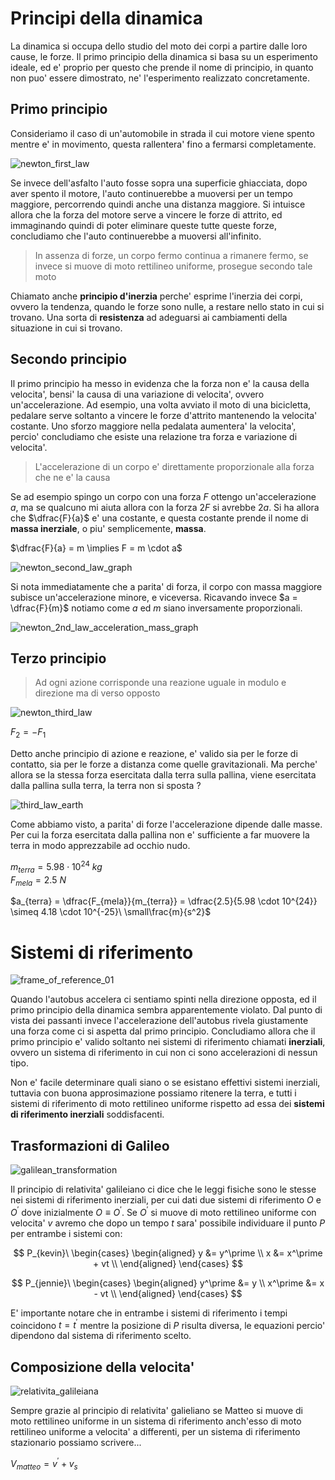 # Principi della dinamica  

La dinamica si occupa dello studio del moto dei corpi a partire dalle loro cause, le forze.  Il primo principio della dinamica si basa su un esperimento ideale, ed e' proprio per questo che prende il nome di principio, in quanto non puo' essere dimostrato, ne' l'esperimento realizzato concretamente.  

## Primo principio  

Consideriamo il caso di un'automobile in strada il cui motore viene spento mentre e' in movimento, questa rallentera' fino a fermarsi completamente.  

![newton_first_law](https://github.com/dennyb87/phoenomena/assets/7195133/4c503a39-69a4-4bc1-9dae-42d8f94835bf)  

Se invece dell'asfalto l'auto fosse sopra una superficie ghiacciata, dopo aver spento il motore, l'auto continuerebbe a muoversi per un tempo maggiore, percorrendo quindi anche una distanza maggiore. Si intuisce allora che la forza del motore serve a vincere le forze di attrito, ed immaginando quindi di poter eliminare queste tutte queste forze, concludiamo che l'auto continuerebbe a muoversi all'infinito.  

> In assenza di forze, un corpo fermo continua a rimanere fermo, se invece si muove di moto rettilineo uniforme, prosegue secondo tale moto

Chiamato anche **principio d'inerzia** perche' esprime l'inerzia dei corpi, ovvero la tendenza, quando le forze sono nulle, a restare nello stato in cui si trovano. Una sorta di **resistenza** ad adeguarsi ai cambiamenti della situazione in cui si trovano.  

## Secondo principio  

Il primo principio ha messo in evidenza che la forza non e' la causa della velocita', bensi' la causa di una variazione di velocita', ovvero un'accelerazione. Ad esempio, una volta avviato il moto di una bicicletta, pedalare serve soltanto a vincere le forze d'attrito mantenendo la velocita' costante. Uno sforzo maggiore nella pedalata aumentera' la velocita', percio' concludiamo che esiste una relazione tra forza e variazione di velocita'.  

> L'accelerazione di un corpo e' direttamente proporzionale alla forza che ne e' la causa  

Se ad esempio spingo un corpo con una forza $F$ ottengo un'accelerazione $a$, ma se qualcuno mi aiuta allora con la forza $2F$ si avrebbe $2a$. Si ha allora che $\dfrac{F}{a}$ e' una costante, e questa costante prende il nome di **massa inerziale**, o piu' semplicemente, **massa**.  

$\dfrac{F}{a} = m \implies F = m \cdot a$  

![newton_second_law_graph](https://github.com/dennyb87/phoenomena/assets/7195133/1d70a5cc-61b4-4873-b907-af861859b56d)  

Si nota immediatamente che a parita' di forza, il corpo con massa maggiore subisce un'accelerazione minore, e viceversa. Ricavando invece $a = \dfrac{F}{m}$ notiamo come $a$ ed $m$ siano inversamente proporzionali.  

![newton_2nd_law_acceleration_mass_graph](https://github.com/dennyb87/phoenomena/assets/7195133/3b30a194-5f5a-412e-bada-460323684f1f)  

## Terzo principio  

> Ad ogni azione corrisponde una reazione uguale in modulo e direzione ma di verso opposto  

![newton_third_law](https://github.com/dennyb87/phoenomena/assets/7195133/fe33f976-f316-4a55-8e5a-39b7865619d8)  

$F_2 = - F_1$  

Detto anche principio di azione e reazione, e' valido sia per le forze di contatto, sia per le forze a distanza come quelle gravitazionali. Ma perche' allora se la stessa forza esercitata dalla terra sulla pallina, viene esercitata dalla pallina sulla terra, la terra non si sposta ?  

![third_law_earth](https://github.com/dennyb87/phoenomena/assets/7195133/3342168b-d2cb-4350-aaca-d60ee243febe)  

Come abbiamo visto, a parita' di forze l'accelerazione dipende dalle masse. Per cui la forza esercitata dalla pallina non e' sufficiente a far muovere la terra in modo apprezzabile ad occhio nudo.  

$m_{terra} = 5.98 \cdot 10^{24}\ kg$  
$F_{mela} = 2.5\ N$  

$a_{terra} = \dfrac{F_{mela}}{m_{terra}} = \dfrac{2.5}{5.98 \cdot 10^{24}} \simeq 4.18 \cdot 10^{-25}\ \small\frac{m}{s^2}$  

# Sistemi di riferimento  

![frame_of_reference_01](https://github.com/dennyb87/phoenomena/assets/7195133/7837842a-9064-4fc2-9ed0-7e7282e7b266)  

Quando l'autobus accelera ci sentiamo spinti nella direzione opposta, ed il primo principio della dinamica sembra apparentemente violato. Dal punto di vista dei passanti invece l'accelerazione dell'autobus rivela giustamente una forza come ci si aspetta dal primo principio. Concludiamo allora che il primo principio e' valido soltanto nei sistemi di riferimento chiamati **inerziali**, ovvero un sistema di riferimento in cui non ci sono accelerazioni di nessun tipo.  

Non e' facile determinare quali siano o se esistano effettivi sistemi inerziali, tuttavia con buona approsimazione possiamo ritenere la terra, e tutti i sistemi di riferimento di moto rettilineo uniforme rispetto ad essa dei **sistemi di riferimento inerziali** soddisfacenti.  

## Trasformazioni di Galileo  

![galilean_transformation](https://github.com/dennyb87/phoenomena/assets/7195133/1e024177-62e2-494d-ab81-7db5cb884dec)  

Il principio di relativita' galileiano ci dice che le leggi fisiche sono le stesse nei sistemi di riferimento inerziali, per cui dati due sistemi di riferimento $O$ e $O^\prime$ dove inizialmente $O \equiv O^\prime$. Se $O^\prime$ si muove di moto rettilineo uniforme con velocita' $v$ avremo che dopo un tempo $t$ sara' possibile individuare il punto $P$ per entrambe i sistemi con:  

$$
P_{kevin}\ \begin{cases}
  \begin{aligned}
    y &= y^\prime \\
    x &= x^\prime + vt \\
  \end{aligned}
\end{cases}
$$  

$$
P_{jennie}\ \begin{cases}
  \begin{aligned}
    y^\prime &= y \\
    x^\prime &= x - vt \\
  \end{aligned}
\end{cases}
$$

E' importante notare che in entrambe i sistemi di riferimento i tempi coincidono $t = t^\prime$ mentre la posizione di $P$ risulta diversa, le equazioni percio' dipendono dal sistema di riferimento scelto.  

## Composizione della velocita'  

![relativita_galileiana](https://github.com/dennyb87/phoenomena/assets/7195133/08b59406-7500-4abd-8209-40065a726485)   

Sempre grazie al principio di relativita' galieliano se Matteo si muove di moto rettilineo uniforme in un sistema di riferimento anch'esso di moto rettilineo uniforme a velocita' a differenti, per un sistema di riferimento stazionario possiamo scrivere...  

$V_{matteo} = v^\prime + v_s$  
